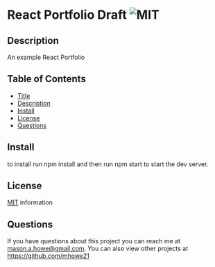 
# React Portfolio Draft ![MIT](https://img.shields.io/badge/license-MIT-green)

## Description
An example React Portfolio

## Table of Contents
* [Title](#Title)
* [Description](#Description)
* [Install](#Install)
* [License](#License)
* [Questions](#Questions)


## Install
to install run npm install and then run npm start to start the dev server.

## License
[MIT](https://opensource.org/licenses/MIT) information
  
  ## Questions
If you have questions about this project you can reach me at <mason.a.howe@gmail.com>.
You can also view other projects at https://github.com/mhowe21
